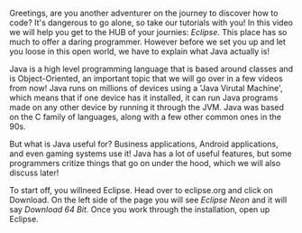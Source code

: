 Greetings, are you another adventurer on the journey to discover how to code? It's dangerous to go alone, so take our tutorials with you! In this video we will help you get to the HUB of your journies: *Eclipse*. This place has so much to offer a daring programmer. However before we set you up and let you loose in this open world, we have to explain what Java actually is!

Java is a high level programming language that is based around classes and is Object-Oriented, an important topic that we will go over in a few videos from now! Java runs on millions of devices using a 'Java Virutal Machine', which means that if one device has it installed, it can run Java programs made on any other device by running it through the JVM. Java was based on the C family of languages, along with a few other common ones in the 90s. 

But what is Java useful for? Business applications, Android applications, and even gaming systems use it! Java has a lot of useful features, but some programmers critize things that go on under the hood, which we will also discuss later! 

To start off, you willneed Eclipse. Head over to eclipse.org and click on Download. On the left side of the page you will see *Eclipse Neon* and it will say *Download 64 Bit*. Once you work through the installation, open up Eclipse. 
